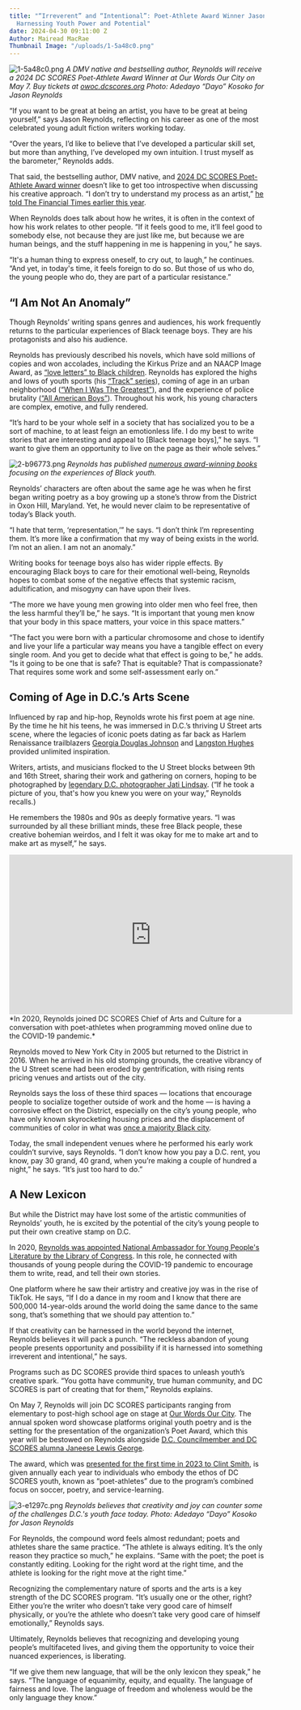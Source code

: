 ```yaml
---
title: "“Irreverent” and “Intentional”: Poet-Athlete Award Winner Jason Reynolds On
  Harnessing Youth Power and Potential"
date: 2024-04-30 09:11:00 Z
Author: Mairead MacRae
Thumbnail Image: "/uploads/1-5a48c0.png"
---
```


![1-5a48c0.png](/uploads/1-5a48c0.png)
*A DMV native and bestselling author, Reynolds will receive a 2024 DC SCORES Poet-Athlete Award Winner at Our Words Our City on May 7. Buy tickets at [owoc.dcscores.org](https://owoc.dcscores.org/) Photo: Adedayo “Dayo” Kosoko for Jason Reynolds*












“If you want to be great at being an artist, you have to be great at being yourself,” says Jason Reynolds, reflecting on his career as one of the most celebrated young adult fiction writers working today.

“Over the years, I’d like to believe that I’ve developed a particular skill set, but more than anything, I’ve developed my own intuition. I trust myself as the barometer,” Reynolds adds.

That said, the bestselling author, DMV native, and [2024 DC SCORES Poet-Athlete Award winner](https://owoc.dcscores.org/) doesn’t like to get too introspective when discussing his creative approach. “I don’t try to understand my process as an artist,” [he told The Financial Times earlier this year](https://www.ft.com/content/3e537d9e-7e48-4202-8311-1011fcf7f8d3).

When Reynolds does talk about how he writes, it is often in the context of how his work relates to other people. “If it feels good to me, it’ll feel good to somebody else, not because they are just like me, but because we are human beings, and the stuff happening in me is happening in you,” he says.

“It's a human thing to express oneself, to cry out, to laugh,” he continues. “And yet, in today's time, it feels foreign to do so. But those of us who do, the young people who do, they are part of a particular resistance.”

## “I Am Not An Anomaly”

Though Reynolds’ writing spans genres and audiences, his work frequently returns to the particular experiences of Black teenage boys. They are his protagonists and also his audience.

Reynolds has previously described his novels, which have sold millions of copies and won accolades, including the Kirkus Prize and an NAACP Image Award, as [“love letters” to Black children](https://www.youtube.com/watch?v=noCAhiZDTx0). Reynolds has explored the highs and lows of youth sports (his [“Track” series](https://www.simonandschuster.net/series/Track)), coming of age in an urban neighborhood ([“When I Was The Greatest”](https://www.simonandschuster.net/books/When-I-Was-the-Greatest/Jason-Reynolds/9781442459489)), and the experience of police brutality ([“All American Boys”](https://www.simonandschuster.net/books/All-American-Boys/Jason-Reynolds/9781481463348)). Throughout his work, his young characters are complex, emotive, and fully rendered.

“It’s hard to be your whole self in a society that has socialized you to be a sort of machine, to at least feign an emotionless life. I do my best to write stories that are interesting and appeal to \[Black teenage boys\],” he says. “I want to give them an opportunity to live on the page as their whole selves.”

![2-b96773.png](/uploads/2-b96773.png)
*Reynolds has published [numerous award-winning books](https://www.jasonwritesbooks.com/books) focusing on the experiences of Black youth.*

Reynolds’ characters are often about the same age he was when he first began writing poetry as a boy growing up a stone’s throw from the District in Oxon Hill, Maryland. Yet, he would never claim to be representative of today’s Black youth.

“I hate that term, ‘representation,’” he says. “I don’t think I’m representing them. It’s more like a confirmation that my way of being exists in the world. I’m not an alien. I am not an anomaly.”

Writing books for teenage boys also has wider ripple effects. By encouraging Black boys to care for their emotional well-being, Reynolds hopes to combat some of the negative effects that systemic racism, adultification, and misogyny can have upon their lives.

“The more we have young men growing into older men who feel free, then the less harmful they’ll be,” he says. “It is important that young men know that your body in this space matters, your voice in this space matters.”

“The fact you were born with a particular chromosome and chose to identify and live your life a particular way means you have a tangible effect on every single room. And you get to decide what that effect is going to be,” he adds. “Is it going to be one that is safe? That is equitable? That is compassionate? That requires some work and some self-assessment early on.”

## Coming of Age in D.C.’s Arts Scene

Influenced by rap and hip-hop, Reynolds wrote his first poem at age nine. By the time he hit his teens, he was immersed in D.C.’s thriving U Street arts scene, where the legacies of iconic poets dating as far back as Harlem Renaissance trailblazers [Georgia Douglas Johnson](https://www.poetryfoundation.org/poets/georgia-douglas-johnson) and [Langston Hughes](https://boundarystones.weta.org/2024/02/02/langston-hughes-dcs-original-busboy-poet) provided unlimited inspiration.

Writers, artists, and musicians flocked to the U Street blocks between 9th and 16th Street, sharing their work and gathering on corners, hoping to be photographed by [legendary D.C. photographer Jati Lindsay](https://www.jatilindsay.com/about). (“If he took a picture of you, that's how you knew you were on your way,” Reynolds recalls.)

He remembers the 1980s and 90s as deeply formative years. “I was surrounded by all these brilliant minds, these free Black people, these creative bohemian weirdos, and I felt it was okay for me to make art and to make art as myself,” he says.

<iframe width="560" height="315" src="https://www.youtube.com/embed/yXwhcEl7DoY?si=ppr0V08RK_kP40Kz" title="YouTube video player" frameborder="0" allow="accelerometer; autoplay; clipboard-write; encrypted-media; gyroscope; picture-in-picture; web-share" referrerpolicy="strict-origin-when-cross-origin" allowfullscreen></iframe>
*In 2020, Reynolds joined DC SCORES Chief of Arts and Culture for a conversation with poet-athletes when programming moved online due to the COVID-19 pandemic.*

Reynolds moved to New York City in 2005 but returned to the District in 2016. When he arrived in his old stomping grounds, the creative vibrancy of the U Street scene had been eroded by gentrification, with rising rents pricing venues and artists out of the city.

Reynolds says the loss of these third spaces — locations that encourage people to socialize together outside of work and the home — is having a corrosive effect on the District, especially on the city’s young people, who have only known skyrocketing housing prices and the displacement of communities of color in what was [once a majority Black city](https://www.nyu.edu/washington-dc/dc-dialogues/series/welcome-to-chocolate-city.html).

Today, the small independent venues where he performed his early work couldn’t survive, says Reynolds. “I don’t know how you pay a D.C. rent, you know, pay 30 grand, 40 grand, when you’re making a couple of hundred a night,” he says. “It’s just too hard to do.”

## A New Lexicon

But while the District may have lost some of the artistic communities of Reynolds’ youth, he is excited by the potential of the city’s young people to put their own creative stamp on D.C.

In 2020, [Reynolds was appointed National Ambassador for Young People's Literature by the Library of Congress](https://guides.loc.gov/jason-reynolds). In this role, he connected with thousands of young people during the COVID-19 pandemic to encourage them to write, read, and tell their own stories.

One platform where he saw their artistry and creative joy was in the rise of TikTok. He says, “If I do a dance in my room and I know that there are 500,000 14-year-olds around the world doing the same dance to the same song, that’s something that we should pay attention to.”

If that creativity can be harnessed in the world beyond the internet, Reynolds believes it will pack a punch. “The reckless abandon of young people presents opportunity and possibility if it is harnessed into something irreverent and intentional,” he says.

Programs such as DC SCORES provide third spaces to unleash youth’s creative spark. “You gotta have community, true human community, and DC SCORES is part of creating that for them,” Reynolds explains.

On May 7, Reynolds will join DC SCORES participants ranging from elementary to post-high school age on stage at [Our Words Our City](https://owoc.dcscores.org/). The annual spoken word showcase platforms original youth poetry and is the setting for the presentation of the organization’s Poet Award, which this year will be bestowed on Reynolds alongside [D.C. Councilmember and DC SCORES alumna Janeese Lewis George](https://dccouncil.gov/council/ward-4-councilmember-janeese-lewis-george/).

The award, which was [presented for the first time in 2023 to Clint Smith](https://www.dcscores.org/blog/2023/05/dc-scores-poet-athletes-share-stage-with-clint-smith-at-our-words-our-city-2023), is given annually each year to individuals who embody the ethos of DC SCORES youth, known as “poet-athletes” due to the program’s combined focus on soccer, poetry, and service-learning.

![3-e1297c.png](/uploads/3-e1297c.png)
*Reynolds believes that creativity and joy can counter some of the challenges D.C.'s youth face today. Photo: Adedayo “Dayo” Kosoko for Jason Reynolds*

For Reynolds, the compound word feels almost redundant; poets and athletes share the same practice. “The athlete is always editing. It’s the only reason they practice so much,” he explains. “Same with the poet; the poet is constantly editing. Looking for the right word at the right time, and the athlete is looking for the right move at the right time.”

Recognizing the complementary nature of sports and the arts is a key strength of the DC SCORES program. “It’s usually one or the other, right? Either you’re the writer who doesn’t take very good care of himself physically, or you’re the athlete who doesn’t take very good care of himself emotionally,” Reynolds says.

Ultimately, Reynolds believes that recognizing and developing young people’s multifaceted lives, and giving them the opportunity to voice their nuanced experiences, is liberating.

“If we give them new language, that will be the only lexicon they speak,” he says. “The language of equanimity, equity, and equality. The language of fairness and love. The language of freedom and wholeness would be the only language they know.”